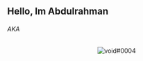 ## Hello, Im Abdulrahman
###### AKA
<p align="center">
  <img src="https://cdn.discordapp.com/attachments/1074031432537755678/1074335104287117462/image.png" alt="void#0004"/>
</p>
